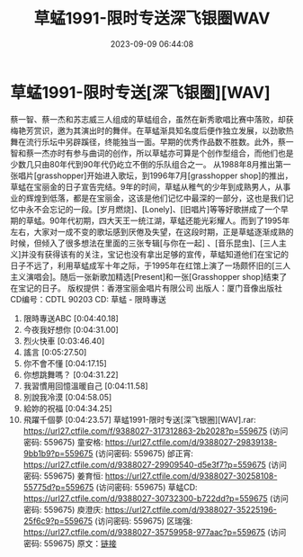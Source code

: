 ﻿---
title: 草蜢1991-限时专送深飞银圈WAV
date: 2023-09-09 06:44:08
categories: WAV车载音乐、镜像
tags: 华语中文
---
# 草蜢1991-限时专送[深飞银圈][WAV]

蔡一智、蔡一杰和苏志威三人组成的草蜢组合，虽然在新秀歌唱比赛中落败，却获梅艳芳赏识，邀为其演出时的舞伴。在草蜢渐具知名度后便作独立发展，以劲歌热舞在流行乐坛中另辟蹊径，终能独当一面。早期的优秀作品数不胜数。此外，蔡一智和蔡一杰亦时有参与曲词的创作，所以草蜢亦可算是个创作型组合，而他们也是少数几只由80年代到90年代仍屹立不倒的乐队组合之一。
从1988年8月推出第一张唱片[grasshopper]开始进入歌坛，到1996年7月[grasshopper
shop]的推出，草蜢在宝丽金的日子宣告完结。9年的时间，草蜢从稚气的少年到成熟男人，从事业的辉煌到低落，都是在宝丽金，这该是他们记忆中最深的一部分，这也是我们记忆中永不会忘记的一段。[岁月燃烧]、[Lonely]、[旧唱片]等等好歌拼成了一个早期的草蜢。90年代初期，四大天王一统江湖，草蜢还能光彩耀人。而到了1995年左右，大家对一成不变的歌坛感到厌倦及失望，在这段时期，正是草蜢逐渐成熟的时候，但倾入了很多想法在里面的三张专辑[与你在一起]
、[音乐昆虫]、[三人主义]并没有获得该有的关注，宝记也没有拿出足够的宣传，草蜢知道他们在宝记的日子不远了，利用草蜢成军十年之际，于1995年在红馆上演了一场颇怀旧的[三人主义演唱会]。随后一张新歌加精选[Present]和一张[Grasshopper
shop]结束了在宝记的日子。
版权提供：香港宝丽金唱片有限公司
出版人：厦门音像出版社
CD编号：CDTL 90203
CD: 草蜢 - 限時專送
01. 限時專送ABC [0:04:40.18]
02. 今夜我好想你 [0:04:31.00]
03. 烈火快車 [0:03:46.40]
04. 謠言 [0:05:27.50]
05. 你不會不懂 [0:04:17.15]
06. 你想跳舞嗎？ [0:04:31.22]
07. 我習慣用回憶溫暖自己 [0:04:11.58]
08. 別說我冷漠 [0:04:58.05]
09. 給妳的祝福 [0:04:34.25]
10. 飛躍千個夢 [0:04:23.57]
草蜢1991-限时专送[深飞银圈][WAV].rar: https://url27.ctfile.com/f/9388027-317312863-2b2028?p=559675
(访问密码: 559675)
童安格: https://url27.ctfile.com/d/9388027-29839138-9bb1b9?p=559675
(访问密码: 559675)
邰正宵: https://url27.ctfile.com/d/9388027-29909540-d5e3f7?p=559675
(访问密码: 559675)
姜育恒: https://url27.ctfile.com/d/9388027-30258108-55775d?p=559675
(访问密码: 559675)
草蜢CD: https://url27.ctfile.com/d/9388027-30732300-b722dd?p=559675
(访问密码: 559675)
庾澄庆: https://url27.ctfile.com/d/9388027-35225196-25f6c9?p=559675
(访问密码: 559675)
区瑞强: https://url27.ctfile.com/d/9388027-35759958-977aac?p=559675
(访问密码: 559675)
原文：[链接](https://blog.sina.com.cn/s/blog_1647c7e76010313ec.html)